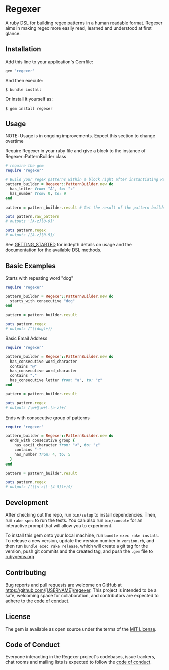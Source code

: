 # Regexer

A ruby DSL for building regex patterns in a human readable format. Regexer aims in making regex more easily read, learned and understood at first glance.

## Installation

Add this line to your application's Gemfile:

```ruby
gem 'regexer'
```

And then execute:

    $ bundle install

Or install it yourself as:

    $ gem install regexer

## Usage

NOTE: Usage is in ongoing improvements. Expect this section to change overtime

Require Regexer in your ruby file and give a block to the instance of Regexer::PatternBuilder class

```ruby
# require the gem
require 'regexer'

# Build your regex patterns within a block right after instantiating Regexer::PatternBuilder class
pattern_builder = Regexer::PatternBuilder.new do
  has_letter from: "A", to: "z"
  has_number from: 0, to: 9
end

pattern = pattern_builder.result # Get the result of the pattern builder by calling the result method in which it returns a Regexer::Models::Pattern object

puts pattern.raw_pattern
# outputs '[A-z][0-9]'

puts pattern.regex
# outputs /[A-z][0-9]/
```

See [GETTING_STARTED](./GETTING_STARTED.md) for indepth details on usage and the documentation for the available DSL methods.

## Basic Examples
Starts with repeating word "dog"
```ruby
require 'regexer'

pattern_builder = Regexer::PatternBuilder.new do
  starts_with consecutive "dog"
end

pattern = pattern_builder.result

puts pattern.regex
# outputs /^((dog)+)/
```

Basic Email Address
```ruby
require 'regexer'

pattern_builder = Regexer::PatternBuilder.new do
  has_consecutive word_character
  contains "@"
  has_consecutive word_character
  contains "."
  has_consecutive letter from: "a", to: "z"
end

pattern = pattern_builder.result

puts pattern.regex
# outputs /\w+@\w+\.[a-z]+/
```

Ends with consecutive group of patterns
```ruby
require 'regexer'

pattern_builder = Regexer::PatternBuilder.new do
  ends_with consecutive group {
    has_ascii_character from: "<", to: "z"
    contains "-"
    has_number from: 4, to: 5
  }
end

pattern = pattern_builder.result

puts pattern.regex
# outputs /(([<-z]\-[4-5])+)$/
```

## Development

After checking out the repo, run `bin/setup` to install dependencies. Then, run `rake spec` to run the tests. You can also run `bin/console` for an interactive prompt that will allow you to experiment.

To install this gem onto your local machine, run `bundle exec rake install`. To release a new version, update the version number in `version.rb`, and then run `bundle exec rake release`, which will create a git tag for the version, push git commits and the created tag, and push the `.gem` file to [rubygems.org](https://rubygems.org).

## Contributing

Bug reports and pull requests are welcome on GitHub at https://github.com/[USERNAME]/regexer. This project is intended to be a safe, welcoming space for collaboration, and contributors are expected to adhere to the [code of conduct](https://github.com/[USERNAME]/regexer/blob/master/CODE_OF_CONDUCT.md).

## License

The gem is available as open source under the terms of the [MIT License](https://opensource.org/licenses/MIT).

## Code of Conduct

Everyone interacting in the Regexer project's codebases, issue trackers, chat rooms and mailing lists is expected to follow the [code of conduct](https://github.com/[USERNAME]/regexer/blob/master/CODE_OF_CONDUCT.md).
